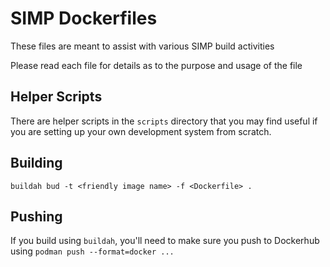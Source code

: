 # SIMP Dockerfiles

These files are meant to assist with various SIMP build activities

Please read each file for details as to the purpose and usage of the file

## Helper Scripts

There are helper scripts in the `scripts` directory that you may find useful if
you are setting up your own development system from scratch.

## Building

`buildah bud -t <friendly image name> -f <Dockerfile> .`

## Pushing

If you build using `buildah`, you'll need to make sure you push to Dockerhub
using `podman push --format=docker ...`
